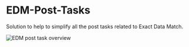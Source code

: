 # EDM-Post-Tasks
Solution to help to simplify all the post tasks related to Exact Data Match.

![EDM post task overview](https://github.com/ProfKaz/EDM-Post-Tasks/assets/44684110/d9d3cd77-4680-4b44-a3dc-90e3be67869b)
